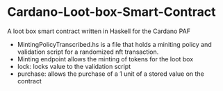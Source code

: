 # Cardano-Loot-box-Smart-Contract
A loot box smart contract written in Haskell for the Cardano PAF
- MintingPolicyTranscribed.hs is a file that holds a miniting policy and validation script for a randomized nft transaction.
- Minting endpoint allows the minting of tokens for the loot box
- lock: locks value to the validation script 
- purchase: allows the purchase of a 1 unit of a stored value on the contract
